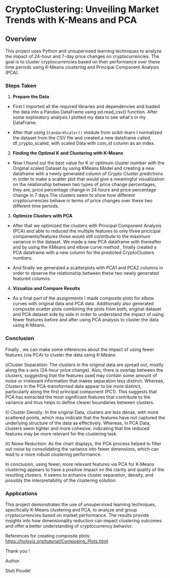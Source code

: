 # CryptoClustering: Unveiling Market Trends with K-Means and PCA

## Overview
This project uses Python and unsupervised learning techniques to analyze the impact of 24-hour and 7-day price changes on cryptocurrencies. The goal is to cluster cryptocurrencies based on their performance over these time periods using K-Means clustering and Principal Component Analysis (PCA).


### Steps Taken

1. **Prepare the Data**

- First I imported all the required libraries and dependencies and loaded the data into a Pandas DataFrame using pd.read_csv() function. After some exploratory analysis I plotted my data to see what's in my DataFrame.

- After that using `StandardScaler()` module from scikit-learn I normalized the dataset from the CSV file and created a new dataframe called, df_crypto_scaled, with scaled Data with coin_id column as an index.

2. **Finding the Optimal K and Clustering with K-Means**

- Now I found out the best value for K or optimum cluster number with the Original scaled Dataset by using KMeans Model and creating a new dataframe with a newly generated column of Crypto Cluster predictions in order to make a scatter plot that would give a meaningful visualization on the relationship between two types of price change percentages, they are, price percentage change in 24 hours and price percentage change in 7 days.The clusters seem to show how different cryptocurrencies behave in terms of price changes over these two different time periods.

3. **Optimize Clusters with PCA**

- After that we optimized the clusters with Principal Component Analysis (PCA) and able to reduced the multiple features to only three pricicipal components/features those would still contribute to the maximum variance in the dataset. We made a new PCA dataframe with thereafter and by using the KMeans and elbow curve method , finally created a PCA dataframe with a new column for the predicted CryptoClusters numbers. 

- And finally we generated a scatterplots with PCA1 and PCA2 columns in order to observe the relationship between these two newly generated featured columns.

4. **Vizualize and Compare Results**

- As a final part of the assignments I made composite plots for elbow curves with original data and PCA data. Additionally also generated composite scatter plots combining the plots from both, original dataset and PCA dataset side by side in order to understand the impact of using fewer features before and after using PCA analysis to cluster the data using K-Means. 

### Conclusion
Finally , we can make some inferences about the impact of using fewer features (via PCA) to cluster the data using K-Means:

i)Cluster Separation: The clusters in the original data are spread out, mostly along the x-axis (24-hour price change). Also, there is overlap between the clusters, suggesting that the features used may contain some amount of noise or irrelevant information that makes separation less distinct. Whereas, Clusters in the PCA-transformed data appear to be more distinct, particularly along the first principal component (PC1). This suggests that PCA has extracted the most significant features that contribute to the variance and thus helps to define clearer boundaries between clusters.

ii) Cluster Density: In the original Data, clusters are less dense, with more scattered points, which may indicate that the features have not captured the underlying structure of the data as effectively. Whereas, in PCA Data, clusters seem tighter and more cohesive, indicating that the reduced features may be more relevant for the clustering task.

iii) Noise Reduction: As the chart displays, the PCA process helped to filter out noise by consolidating the variance into fewer dimensions, which can lead to a more robust clustering performance.

In conclusion, using fewer, more relevant features via PCA for K-Means clustering appears to have a positive impact on the clarity and quality of the resulting clusters. It seems to enhance cluster separation, density, and possibly the interpretability of the clustering solution.

### Applications 

This project demonstrates the use of unsupervised learning techniques, specifically K-Means clustering and PCA, to analyze and group cryptocurrencies based on market performance. The results provide insights into how dimensionality reduction can impact clustering outcomes and offer a better understanding of cryptocurrency behavior.

References for creating composite plots:
https://holoviz.org/tutorial/Composing_Plots.html

Thank you !

Author

Stuti Poudel
